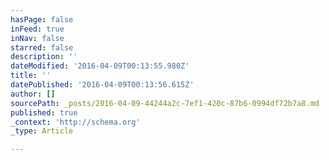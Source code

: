 ```yaml
---
hasPage: false
inFeed: true
inNav: false
starred: false
description: ''
dateModified: '2016-04-09T00:13:55.980Z'
title: ''
datePublished: '2016-04-09T00:13:56.615Z'
author: []
sourcePath: _posts/2016-04-09-44244a2c-7ef1-420c-87b6-0994df72b7a8.md
published: true
_context: 'http://schema.org'
_type: Article

---
```

